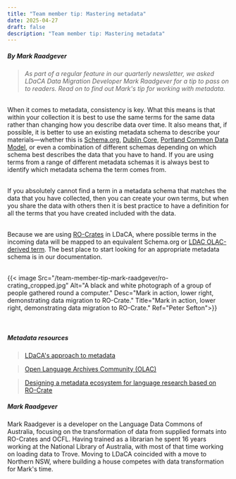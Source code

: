 ```yaml
---
title: "Team member tip: Mastering metadata"
date: 2025-04-27
draft: false
description: "Team member tip: Mastering metadata"
---
```


##### By Mark Raadgever

>*As part of a regular feature in our quarterly newsletter, we asked LDaCA Data Migration Developer Mark Raadgever for a tip to pass on to readers. Read on to find out Mark's tip for working with metadata.*

<br>
When it comes to metadata, consistency is key.  What this means is that within your collection it is best to use the same terms for the same data rather than changing how you describe data over time. It also means that, if possible, it is better to use an existing metadata schema to describe your materials—whether this is <a href="https://schema.org/">Schema.org</a>, <a href="https://www.dublincore.org/">Dublin Core</a>, <a href="https://pcdm.org/">Portland Common Data Model</a>, or even a combination of different schemas depending on which schema best describes the data that you have to hand. If you are using terms from a range of different metadata schemas it is always best to identify which metadata schema the term comes from.
<br></br>

If you absolutely cannot find a term in a metadata schema that matches the data that you have collected, then you can create your own terms, but when you share the data with others then it is best practice to have a definition for all the terms that you have created included with the data.
<br></br>

Because we are using [RO-Crates](https://www.ldaca.edu.au/resources/glossary/#ro-crate) in LDaCA, where possible terms in the incoming data will be mapped to an equivalent Schema.org or <a href="https://github.com/Language-Research-Technology/language-data-commons-vocabs/blob/master/ontology.md">LDAC OLAC-derived term</a>. The best place to start looking for an appropriate metadata schema is in our documentation.
<br></br>

{{< image Src="/team-member-tip-mark-raadgever/ro-crating_cropped.jpg" Alt="A black and white photograph of a group of people gathered round a computer." Desc="Mark in action, lower right, demonstrating data migration to RO-Crate." Title="Mark in action, lower right, demonstrating data migration to RO-Crate." Ref="Peter Sefton">}}

<br>

##### Metadata resources

>[LDaCA's approach to metadata](https://www.ldaca.edu.au/resources/ldaca-resources/metadata/)

>[Open Language Archives Community (OLAC)](http://www.language-archives.org/)

>[Designing a metadata ecosystem for language research based on RO-Crate](https://www.ldaca.edu.au/news/posts/ldaca-metadata-ecosystem-eresearch-2022/)

##### Mark Raadgever
Mark Raadgever is a developer on the Language Data Commons of Australia, focusing on the transformation of data from supplied formats into RO-Crates and OCFL. Having trained as a librarian he spent 16 years working at the National Library of Australia, with most of that time working on loading data to Trove. Moving to LDaCA coincided with a move to Northern NSW, where building a house competes with data transformation for Mark's time.

<br>